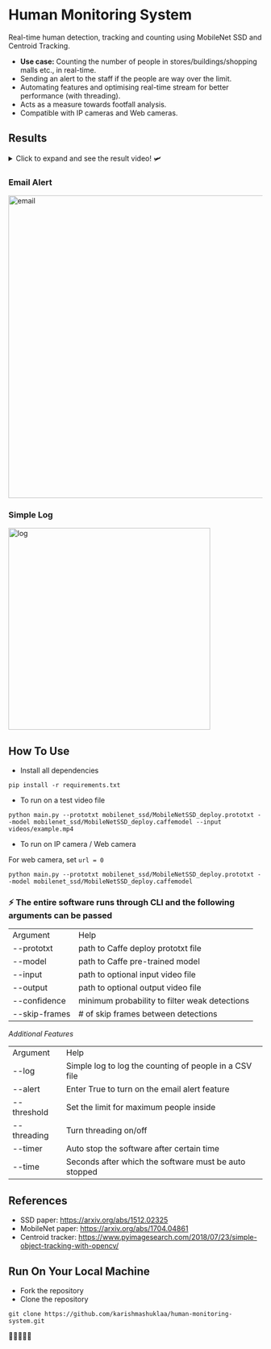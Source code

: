 # Human Monitoring System
Real-time human detection, tracking and counting using MobileNet SSD and Centroid Tracking.

- **Use case:** Counting the number of people in stores/buildings/shopping malls etc., in real-time.
- Sending an alert to the staff if the people are way over the limit.
- Automating features and optimising real-time stream for better performance (with threading).
- Acts as a measure towards footfall analysis.
- Compatible with IP cameras and Web cameras.

## Results

<details>
  <summary>Click to expand and see the result video! 🛩️</summary>
  
  https://user-images.githubusercontent.com/76456498/142688189-09d1e6ad-5832-44d3-a082-6eb7645df4aa.mp4
  
  
</details>

### Email Alert

<img width="600" alt="email" src="https://user-images.githubusercontent.com/76456498/142621909-ba6f3c3e-1eb5-45dd-94f9-533971b19945.jpg">

### Simple Log

<img width="400" alt="log" src="https://user-images.githubusercontent.com/76456498/142622300-ade7ae35-5004-4d16-bd78-976e68a24531.png">


## How To Use

- Install all dependencies
```
pip install -r requirements.txt
```

- To run on a test video file
```
python main.py --prototxt mobilenet_ssd/MobileNetSSD_deploy.prototxt --model mobilenet_ssd/MobileNetSSD_deploy.caffemodel --input videos/example.mp4
```
- To run on IP camera / Web camera

For web camera, set `url = 0`
```
python main.py --prototxt mobilenet_ssd/MobileNetSSD_deploy.prototxt --model mobilenet_ssd/MobileNetSSD_deploy.caffemodel
```

### ⚡ The entire software runs through CLI and the following arguments can be passed

<table>
  <tr>
     <td>Argument</td>
     <td>Help</td>
  </tr>
  <tr>
    <td>--prototxt</td>
    <td>path to Caffe deploy prototxt file</td>
  </tr>
    <tr>
    <td>--model</td>
    <td>path to Caffe pre-trained model</td>
  </tr>
    <tr>
    <td>--input</td>
    <td>path to optional input video file</td>
  </tr>
    <tr>
    <td>--output</td>
    <td>path to optional output video file</td>
  </tr>
    <tr>
    <td>--confidence</td>
    <td>minimum probability to filter weak detections</td>
  </tr>
  <tr>
    <td>--skip-frames</td>
    <td># of skip frames between detections</td>
  </tr>
  </table>
  
  *Additional Features*
  <table>
  <tr>
     <td>Argument</td>
     <td>Help</td>
  </tr>
  <tr>
    <td>--log</td>
    <td>Simple log to log the counting of people in a CSV file</td>
  </tr>
  <tr>
    <td>--alert</td>
    <td>Enter True to turn on the email alert feature</td>
  </tr>
  <tr>
    <td>--threshold</td>
    <td>Set the limit for maximum people inside</td>
  </tr>
  <tr>
    <td>--threading</td>
    <td>Turn threading on/off</td>
  </tr>
  <tr>
    <td>--timer</td>
    <td>Auto stop the software after certain time</td>
  </tr>
  <tr>
    <td>--time</td>
    <td>Seconds after which the software must be auto stopped</td>
  </tr>
 </table>
 
## References
- SSD paper: https://arxiv.org/abs/1512.02325
- MobileNet paper: https://arxiv.org/abs/1704.04861
- Centroid tracker: https://www.pyimagesearch.com/2018/07/23/simple-object-tracking-with-opencv/

## Run On Your Local Machine
- Fork the repository
- Clone the repository 
```
git clone https://github.com/karishmashuklaa/human-monitoring-system.git
```

🦄🦄🦄🦄🦄
